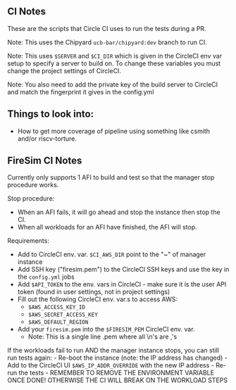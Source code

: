 CI Notes
----------------

These are the scripts that Circle CI uses to run the tests during a PR.

Note: This uses the Chipyard `ucb-bar/chipyard:dev` branch to run CI.

Note: This uses `$SERVER` and `$CI_DIR` which is given in the CircleCI env var setup to specify a server to build on.
To change these variables you must change the project settings of CircleCI.

Note: You also need to add the private key of the build server to CircleCI and match the fingerprint it gives in the config.yml

Things to look into:
--------------------
* How to get more coverage of pipeline using something like csmith and/or riscv-torture.

FireSim CI Notes
----------------

Currently only supports 1 AFI to build and test so that the manager stop procedure works.

Stop procedure:
- When an AFI fails, it will go ahead and stop the instance then stop the CI.
- When all workloads for an AFI have finished, the AFI will stop.

Requirements:
- Add to CircleCI env. var. `$CI_AWS_DIR` point to the "~" of manager instance
- Add SSH key ("firesim.pem") to the CircleCI SSH keys and use the key in the `config.yml` jobs
- Add `$API_TOKEN` to the env. vars in CircleCI - make sure it is the user API token (found in user settings, not in project settings)
- Fill out the following CircleCI env. var.s to access AWS:
    - `$AWS_ACCESS_KEY_ID`
    - `$AWS_SECRET_ACCESS_KEY`
    - `$AWS_DEFAULT_REGION`
- Add your `firesim.pem` into the `$FIRESIM_PEM` CircleCI env. var.
    - Note: This is a single line .pem where all \n's are ,'s

If the workloads fail to run AND the manager instance stops, you can still run tests again:
    - Re-boot the instance (note: the IP address has changed)
    - Add to the CircleCI UI `$AWS_IP_ADDR_OVERRIDE` with the new IP address
    - Re-run the tests
    - REMEMBER TO REMOVE THE ENVIRONMENT VARIABLE ONCE DONE! OTHERWISE THE CI WILL BREAK ON THE WORKLOAD STEPS
